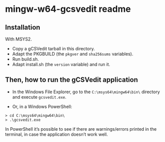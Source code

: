 mingw-w64-gcsvedit readme
=========================

Installation
------------

With MSYS2.

- Copy a gCSVedit tarball in this directory.
- Adapt the PKGBUILD (the `pkgver` and `sha256sums` variables).
- Run build.sh.
- Adapt install.sh (the `version` variable) and run it.

Then, how to run the gCSVedit application
-----------------------------------------

- In the Windows File Explorer, go to the `C:\msys64\mingw64\bin\` directory
  and execute `gcsvedit.exe`.

- Or, in a Windows PowerShell:
```
> cd C:\msys64\mingw64\bin\
> .\gcsvedit.exe
```

In PowerShell it’s possible to see if there are warnings/errors printed in the
terminal, in case the application doesn’t work well.
